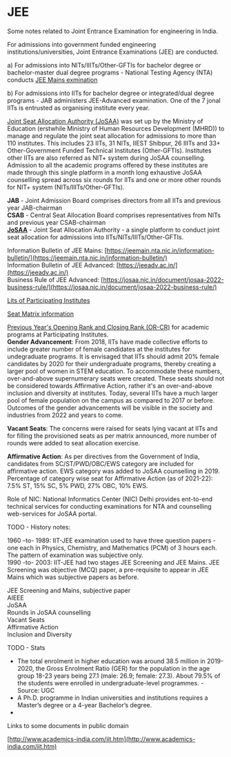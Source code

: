 # JEE
Some notes related to Joint Entrance Examination for engineering in India.   

For admissions into government funded engineering institutions/universities, Joint Entrance Examinations (JEE) are conducted.   

a) For admissions into NITs/IIITs/Other-GFTIs for bachelor degree or bachelor-master dual degree programs - National Testing Agency (NTA) conducts [JEE Mains exmination](https://jeemain.nta.nic.in/)   

b) For admissions into IITs for bachelor degree or integrated/dual degree programs - JAB administers JEE-Advanced examination. One of the 7 jonal IITs is entrusted as organising institute every year.   

[Joint Seat Allocation Authority (JoSAA)](https://josaa.nic.in/) was set up by the Ministry of Education (erstwhile Ministry of Human Resources Development (MHRD)) to manage and regulate the joint seat allocation for admissions to more than 110 institutes. This includes 23 IITs, 31 NITs, IIEST Shibpur, 26 IIITs and 33+ Other-Government Funded Technical Institutes (Other-GFTIs). Institutes other IITs are also referred as NIT+ system during JoSAA counselling. Admission to all the academic programs offered by these institutes are made through this single platform in a month long exhaustive JoSAA counselling spread across six rounds for IITs and one or more other rounds for NIT+ system (NITs/IIITs/Other-GFTIs).   


**JAB** - Joint Admission Board comprises directors from all IITs and previous year JAB-chairman   
**CSAB** - Central Seat Allocation Board comprises representatives from NITs and previous year CSAB-chairman    
**[JoSAA](https://josaa.nic.in/)** - Joint Seat Allocation Authority - a single platform to conduct joint seat allocation for admissions into IITs/NITs/IIITs/Other-GFTIs.   

Information Bulletin of JEE Mains: [https://jeemain.nta.nic.in/information-bulletin/](https://jeemain.nta.nic.in/information-bulletin/)   
Information Bulletin of JEE Advanced: [https://jeeadv.ac.in/](https://jeeadv.ac.in/)    
Business Rule of JEE Advanced: [https://josaa.nic.in/document/josaa-2022-business-rule/](https://josaa.nic.in/document/josaa-2022-business-rule/)    

[Lits of Participating Institutes](https://josaa.admissions.nic.in/applicant/seatmatrix/instituteview.aspx)    

[Seat Matrix information](https://josaa.nic.in/seat-matrix/)   

[Previous Year's Opening Rank and Closing Rank (OR-CR)](https://josaa.admissions.nic.in/applicant/seatmatrix/OpeningClosingRankArchieve.aspx) for academic programs at Participating Institutes.    
**Gender Advancement**: From 2018, IITs have made collective efforts to include greater number of female candidates at the institutes for undegraduate programs. It is envisaged that IITs should admit 20% female candidates by 2020 for their undergraduate programs, thereby creating a larger pool of women in STEM education. To accommodate these numbers, over-and-above supernumerary seats were created. These seats should not be considered towards Affirmative Action, rather it's an over-and-above inclusion and diversity at institutes. Today, several IITs have a much larger pool of female population on the campus as compared to 2017 or before. Outcomes of the gender advancements will be visible in the society and industries from 2022 and years to come.    

**Vacant Seats**: The concerns were raised for seats lying vacant at IITs and for filling the provisioned seats as per matrix announced, more number of rounds were added to seat allocation exercise.   

**Affirmative Action**: As per directives from the Government of India, candidates from SC/ST/PWD/OBC/EWS category are included for affirmative action. EWS category was added to JoSAA counselling in 2019. Percentage of category wise seat for Affirmative Action (as of 2021-22): 7.5% ST, 15% SC, 5% PWD, 27% OBC, 10% EWS.    

Role of NIC: National Informatics Center (NIC) Delhi provides ent-to-end technical services for conducting examinations for NTA and counselling web-services for JoSAA portal.   


TODO - History notes:  

1960 –to- 1989: IIT-JEE examination used to have three question papers - one each in Physics, Chemistry, and Mathematics (PCM) of 3 hours each. The pattern of examination was subjective only.   
1990 -to- 2003: IIT-JEE had two stages JEE Screening and JEE Mains. JEE Screening was objective (MCQ) paper, a pre-requisite to appear in JEE Mains which was subjective papers as before.   



JEE Screening and Mains, subjective paper   
AIEEE   
JoSAA   
Rounds in JoSAA counselling   
Vacant Seats   
Affirmative Action    
Inclusion and Diversity    


TODO - Stats

* The total enrolment in higher education was around 38.5 million in 2019-2020, the Gross Enrolment Ratio (GER) for the population in the age group 18-23 years being 27.1 (male: 26.9; female: 27.3). About 79.5% of the students were enrolled in undergraduate-level programmes.     - Source: UGC    
* A Ph.D. programme in Indian universities and institutions requires a Master’s degree or a 4-year Bachelor’s degree.   
* 


Links to some documents in public domain    

[http://www.academics-india.com/iit.htm](http://www.academics-india.com/iit.htm)    
